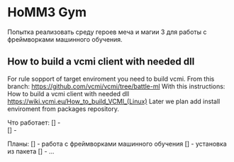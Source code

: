 # HoMM3 Gym 
Попытка реализовать среду героев меча и магии 3 для работы с фреймворками машинного обучения.

## How to build a vcmi client with needed dll
For rule sopport of target enviroment you need to build vcmi.
From this branch: https://github.com/vcmi/vcmi/tree/battle-ml
With this instructions: How to build a vcmi client with needed dll https://wiki.vcmi.eu/How_to_build_VCMI_(Linux)
Later we plan add install enviroment from packages repository.

Что работает:
[] -  
[] - 

Планы:
[] - работа с фреймворками машинного обучения
[] - установка из пакета
[] - ...

